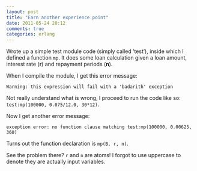 ```yaml
---
layout: post
title: "Earn another experience point"
date: 2011-05-24 20:12
comments: true
categories: erlang
---
```


Wrote up a simple test module code (simply called ‘test’), inside which I defined a function `mp`. It does some loan calculation given a loan amount, interest rate (**r**) and repayment periods (**n**).


When I compile the module, I get this error message:


    Warning: this expression will fail with a 'badarith' exception


Not really understand what is wrong, I proceed to run the code like so: ``test:mp(100000, 0.075/12.0, 30*12)``.


Now I get another error message:


    exception error: no function clause matching test:mp(100000, 0.00625, 360)


Turns out the function declaration is `mp(B, r, n)`.


See the problem there? `r` and `n` are atoms! I forgot to use uppercase to denote they are actually input variables.


